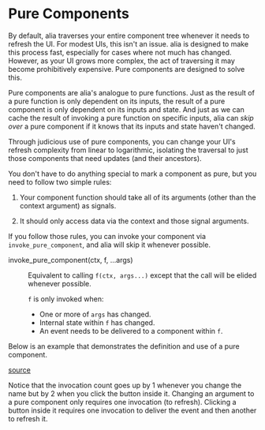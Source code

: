 Pure Components
===============

<script>
    init_alia_demos(['pure-component']);
</script>

By default, alia traverses your entire component tree whenever it needs to
refresh the UI. For modest UIs, this isn't an issue. alia is designed to make
this process fast, especially for cases where not much has changed. However, as
your UI grows more complex, the act of traversing it may become prohibitively
expensive. Pure components are designed to solve this.

Pure components are alia's analogue to pure functions. Just as the result of a
pure function is only dependent on its inputs, the result of a pure component
is only dependent on its inputs and state. And just as we can cache the result
of invoking a pure function on specific inputs, alia can *skip over* a pure
component if it knows that its inputs and state haven't changed.

Through judicious use of pure components, you can change your UI's refresh
complexity from linear to logarithmic, isolating the traversal to just those
components that need updates (and their ancestors).

You don't have to do anything special to mark a component as pure, but you need
to follow two simple rules:

1. Your component function should take all of its arguments (other than the
   context argument) as signals.

1. It should only access data via the context and those signal arguments.

If you follow those rules, you can invoke your component via
`invoke_pure_component`, and alia will skip it whenever possible.

<dl>

<dt>invoke_pure_component(ctx, f, ...args)</dt><dd>

Equivalent to calling `f(ctx, args...)` except that the call will be elided
whenever possible.

`f` is only invoked when:

* One or more of `args` has changed.
* Internal state within `f` has changed.
* An event needs to be delivered to a component within `f`.

</dd>

</dl>

Below is an example that demonstrates the definition and use of a pure
component.

[source](pure.cpp ':include :fragment=pure-component')

<div class="demo-panel">
<div id="pure-component"></div>
</div>

Notice that the invocation count goes up by 1 whenever you change the name but
by 2 when you click the button inside it. Changing an argument to a pure
component only requires one invocation (to refresh). Clicking a button inside
it requires one invocation to deliver the event and then another to refresh it.
